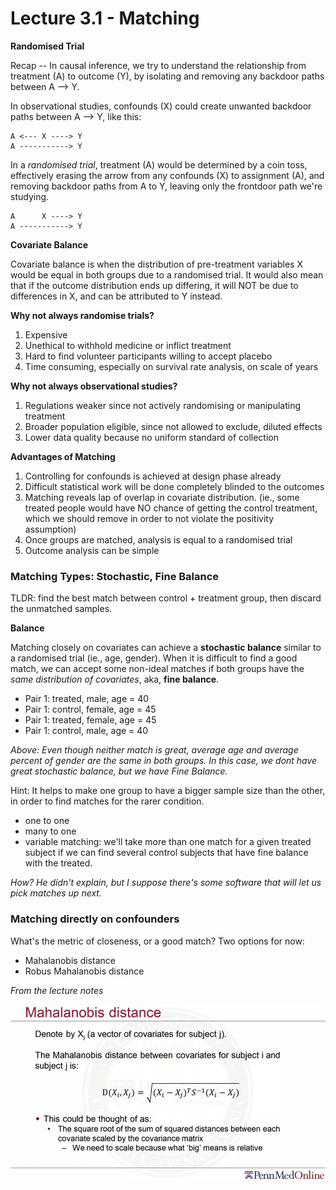 # Lecture 3.1 - Matching

**Randomised Trial**

Recap -- In causal inference, we try to understand the relationship from treatment (A) to outcome (Y), by isolating and removing any backdoor paths between A --> Y. 

In observational studies, confounds (X) could create unwanted backdoor paths between A --> Y, like this: 

```
A <--- X ----> Y
A -----------> Y
```

In a *randomised trial*, treatment (A) would be determined by a coin toss, effectively erasing the arrow from any confounds (X) to assignment (A), and removing backdoor paths from A to Y, leaving only the frontdoor path we're studying. 


```
A      X ----> Y
A -----------> Y
```
**Covariate Balance**

Covariate balance is when the distribution of pre-treatment variables X would be equal in both groups due to a randomised trial. It would also mean that if the outcome distribution ends up differing, it will NOT be due to differences in X, and can be attributed to Y instead. 

**Why not always randomise trials?**

1. Expensive 
2. Unethical to withhold medicine or inflict treatment 
3. Hard to find volunteer participants willing to accept placebo
4. Time consuming, especially on survival rate analysis, on scale of years 

**Why not always observational studies?**

1. Regulations weaker since not actively randomising or manipulating treatment
2. Broader population eligible, since not allowed to exclude, diluted effects
3. Lower data quality because no uniform standard of collection 

**Advantages of Matching**

1. Controlling for confounds is achieved at design phase already
2. Difficult statistical work will be done completely blinded to the outcomes
3. Matching reveals lap of overlap in covariate distribution. (ie., some treated people would have NO chance of getting the control treatment, which we should remove in order to not violate the positivity assumption)
4. Once groups are matched, analysis is equal to a randomised trial
5. Outcome analysis can be simple 

### Matching Types: Stochastic, Fine Balance 

TLDR: find the best match between control + treatment group, then discard the unmatched samples.

**Balance**

Matching closely on covariates can achieve a **stochastic balance** similar to a randomised trial (ie., age, gender). When it is difficult to find a good match, we can accept some non-ideal matches if both groups have the *same distribution of covariates*, aka, **fine balance**. 

* Pair 1: treated, male, age = 40 
* Pair 1: control, female, age = 45 
* Pair 1: treated, female, age = 45 
* Pair 1: control, male, age = 40 

*Above: Even though neither match is great, average age and average percent of gender are the same in both groups. In this case, we dont have great stochastic balance, but we have Fine Balance.*


Hint: It helps to make one group to have a bigger sample size than the other, in order to find matches for the rarer condition. 

* one to one 
* many to one 
* variable matching: we'll take more than one match for a given treated subject if we can find several control subjects that have fine balance with the treated. 

*How? He didn't explain, but I suppose there's some software that will let us pick matches up next.*

### Matching directly on confounders 

What's the metric of closeness, or a good match? Two options for now: 

* Mahalanobis distance
* Robus Mahalanobis distance 

*From the lecture notes*

![alt text](https://github.com/valerielim/upenn_med_psm/raw/main/images/image_5.png)

